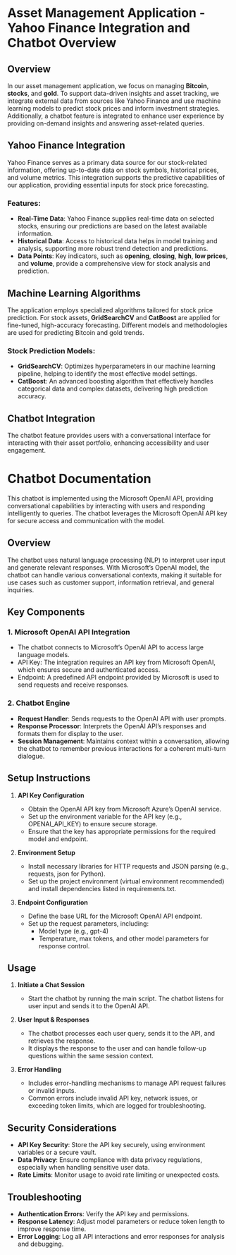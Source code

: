 
# Asset Management Application - Yahoo Finance Integration and Chatbot Overview

## Overview
In our asset management application, we focus on managing **Bitcoin**, **stocks**, and **gold**. To support data-driven insights and asset tracking, we integrate external data from sources like Yahoo Finance and use machine learning models to predict stock prices and inform investment strategies. Additionally, a chatbot feature is integrated to enhance user experience by providing on-demand insights and answering asset-related queries.

## Yahoo Finance Integration
Yahoo Finance serves as a primary data source for our stock-related information, offering up-to-date data on stock symbols, historical prices, and volume metrics. This integration supports the predictive capabilities of our application, providing essential inputs for stock price forecasting.

### Features:
- **Real-Time Data**: Yahoo Finance supplies real-time data on selected stocks, ensuring our predictions are based on the latest available information.
- **Historical Data**: Access to historical data helps in model training and analysis, supporting more robust trend detection and predictions.
- **Data Points**: Key indicators, such as **opening**, **closing**, **high**, **low prices**, and **volume**, provide a comprehensive view for stock analysis and prediction.

## Machine Learning Algorithms
The application employs specialized algorithms tailored for stock price prediction. For stock assets, **GridSearchCV** and **CatBoost** are applied for fine-tuned, high-accuracy forecasting. Different models and methodologies are used for predicting Bitcoin and gold trends.

### Stock Prediction Models:
- **GridSearchCV**: Optimizes hyperparameters in our machine learning pipeline, helping to identify the most effective model settings.
- **CatBoost**: An advanced boosting algorithm that effectively handles categorical data and complex datasets, delivering high prediction accuracy.

## Chatbot Integration
The chatbot feature provides users with a conversational interface for interacting with their asset portfolio, enhancing accessibility and user engagement.

# Chatbot Documentation

This chatbot is implemented using the Microsoft OpenAI API, providing conversational capabilities by interacting with users and responding intelligently to queries. The chatbot leverages the Microsoft OpenAI API key for secure access and communication with the model.

## Overview

The chatbot uses natural language processing (NLP) to interpret user input and generate relevant responses. With Microsoft’s OpenAI model, the chatbot can handle various conversational contexts, making it suitable for use cases such as customer support, information retrieval, and general inquiries.

## Key Components

### 1. **Microsoft OpenAI API Integration**
   - The chatbot connects to Microsoft’s OpenAI API to access large language models.
   - API Key: The integration requires an API key from Microsoft OpenAI, which ensures secure and authenticated access.
   - Endpoint: A predefined API endpoint provided by Microsoft is used to send requests and receive responses.

### 2. **Chatbot Engine**
   - **Request Handler**: Sends requests to the OpenAI API with user prompts.
   - **Response Processor**: Interprets the OpenAI API’s responses and formats them for display to the user.
   - **Session Management**: Maintains context within a conversation, allowing the chatbot to remember previous interactions for a coherent multi-turn dialogue.

## Setup Instructions

1. **API Key Configuration**
   - Obtain the OpenAI API key from Microsoft Azure’s OpenAI service.
   - Set up the environment variable for the API key (e.g., OPENAI_API_KEY) to ensure secure storage.
   - Ensure that the key has appropriate permissions for the required model and endpoint.

2. **Environment Setup**
   - Install necessary libraries for HTTP requests and JSON parsing (e.g., requests, json for Python).
   - Set up the project environment (virtual environment recommended) and install dependencies listed in requirements.txt.

3. **Endpoint Configuration**
   - Define the base URL for the Microsoft OpenAI API endpoint.
   - Set up the request parameters, including:
     - Model type (e.g., gpt-4)
     - Temperature, max tokens, and other model parameters for response control.

## Usage

1. **Initiate a Chat Session**
   - Start the chatbot by running the main script. The chatbot listens for user input and sends it to the OpenAI API.
   
2. **User Input & Responses**
   - The chatbot processes each user query, sends it to the API, and retrieves the response.
   - It displays the response to the user and can handle follow-up questions within the same session context.

3. **Error Handling**
   - Includes error-handling mechanisms to manage API request failures or invalid inputs.
   - Common errors include invalid API key, network issues, or exceeding token limits, which are logged for troubleshooting.

## Security Considerations

- **API Key Security**: Store the API key securely, using environment variables or a secure vault.
- **Data Privacy**: Ensure compliance with data privacy regulations, especially when handling sensitive user data.
- **Rate Limits**: Monitor usage to avoid rate limiting or unexpected costs.

## Troubleshooting

- **Authentication Errors**: Verify the API key and permissions.
- **Response Latency**: Adjust model parameters or reduce token length to improve response time.
- **Error Logging**: Log all API interactions and error responses for analysis and debugging.
